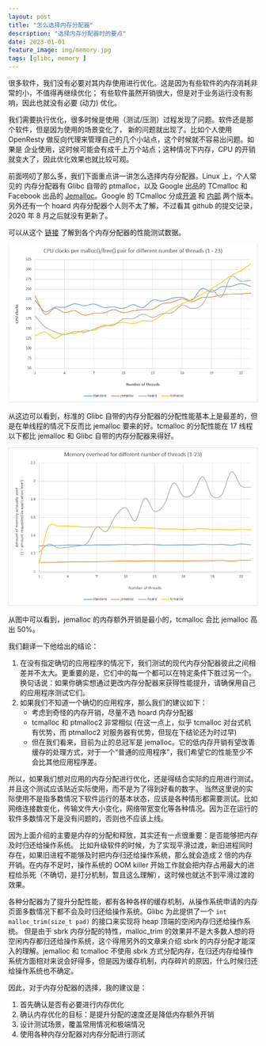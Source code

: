 ```yaml
---
layout: post
title: "怎么选择内存分配器"
description: "选择内存分配器时的要点"
date: 2023-01-01
feature_image: img/memory.jpg
tags: [glibc, memory ]
---
```


很多软件，我们没有必要对其内存使用进行优化。这是因为有些软件的内存消耗非常的小，不值得再继续优化；
有些软件虽然开销很大，但是对于业务运行没有影响，因此也就没有必要 (动力) 优化。

我们需要执行优化，很多时候是使用（测试/压测）过程发现了问题。软件还是那个软件，但是因为使用的场景变化了，
新的问题就出现了。比如个人使用 OpenResty 做反向代理来管理自己的几个小站点，这个时候就不容易出问题。如果是
企业使用，这时候可能会有成千上万个站点；这种情况下内存，CPU 的开销就变大了，因此优化效果也就比较可观。

前面唠叨了那么多，我们下面重点讲一讲怎么选择内存分配器。Linux 上，个人常见的 内存分配器有 Glibc 自带的 ptmalloc，以及
Google 出品的 TCmalloc 和 Facebook 出品的 [Jemalloc](https://github.com/jemalloc/jemalloc)。Google 的 TCmalloc 分成[开源](https://github.com/gperftools/gperftools) 和 [内部](https://github.com/google/tcmalloc) 两个版本。另外还有一个 hoard 内存分配器个人则不太了解，不过看其 github 的提交记录，2020 年 8 月之后就没有更新了。

可以从这个 [链接](http://ithare.com/testing-memory-allocators-ptmalloc2-tcmalloc-hoard-jemalloc-while-trying-to-simulate-real-world-loads/)
了解到各个内存分配器的性能测试数据。

![](../img/how-to-choose-mem-allocator/malloc-cpu.png)

从这边可以看到，标准的 Glibc 自带的内存分配器的分配性能基本上是最差的，但是在单线程的情况下反而比 jemalloc 要来的好。tcmalloc 的分配性能在 17 线程以下都比 jemalloc 和 Glibc 自带的内存分配器来得好。

![](../img/how-to-choose-mem-allocator/malloc-overhead.png)

从图中可以看到，jemalloc 的内存额外开销是最小的，tcmalloc 会比 jemalloc 高出 50%。

我们翻译一下他给出的结论：

1. 在没有指定确切的应用程序的情况下，我们测试的现代内存分配器彼此之间相差并不太大。更重要的是，它们中的每一个都可以在特定条件下胜过另一个。换句话说：如果你确实想通过更改内存分配器来获得性能提升，请确保用自己的应用程序测试它们。
2. 如果我们不知道一个确切的应用程序，那么我们的建议如下：
    - 考虑到奇怪的内存开销，尽量不选 hoard 内存分配器
    - tcmalloc 和 ptmalloc2 非常相似 (在这一点上，似乎 tcmalloc 对台式机有优势，而 ptmalloc2 对服务器有优势，但现在下结论还为时过早)
    - 但在我们看来，目前为止的总冠军是 jemalloc。它的低内存开销有望改善缓存的处理方式，对于一个“普通的应用程序”，我们希望它的性能至少不会比其他应用程序差。

所以，如果我们想对应用的内存分配进行优化，还是得结合实际的应用进行测试。并且这个测试应该贴近实际使用，而不是为了得到好看的数字。
当然这里说的实际使用不是指多数情况下软件运行的基本状态，应该是各种情形都需要测试。比如网络连接数变化，传输文件大小变化，网络带宽变化等各种情况。因为正在运行的软件多数情况下是没有问题的，否则也不应该上线。

因为上面介绍的主要是内存的分配和释放，其实还有一点很重要：是否能够把内存及时归还给操作系统。
比如升级软件的时候，为了实现平滑过渡，新旧进程同时存在，如果旧进程不能够及时把内存归还给操作系统，那么就会造成 2 倍的内存开销。在内存不足时，操作系统的 OOM killer 开始工作就会把内存占用最大的进程给杀死（不确切，是打分机制，暂且这么理解），这时候也就达不到平滑过渡的效果。

各种分配器为了提升分配性能，都有各种各样的缓存机制，从操作系统申请的内存页面多数情况下都不会及时归还给操作系统。Glibc 为此提供了一个 `int malloc_trim(size_t pad)` 的接口来实现将 heap 顶端的空闲内存归还给操作系统。
但是由于 sbrk 内存分配的特性，malloc_trim 的效果并不是大多数人想的将空闲内存都归还给操作系统，这个得用另外的文章来介绍 sbrk 的内存分配才能深入的理解。jemalloc 和 tcmalloc 不使用 sbrk 方式分配内存，在归还内存给操作系统方面相对来说会好得多，但是因为缓存机制，内存碎片的原因，什么时候归还给操作系统也不确定。

因此，对于内存分配器的选择，我的建议是：

1. 首先确认是否有必要进行内存优化
2. 确认内存优化的目标：是提升分配的速度还是降低内存额外开销
3. 设计测试场景，覆盖常用情况和极端情况
4. 使用各种内存分配器对内存分配进行测试
